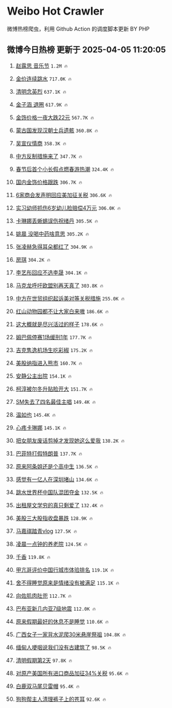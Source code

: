 # Weibo Hot Crawler 



微博热榜爬虫，利用 Github Action 的调度脚本更新 BY PHP 


## 微博今日热榜 更新于 2025-04-05 11:20:05 
1. [赵露思 音乐节](https://s.weibo.com/weibo?q=%E8%B5%B5%E9%9C%B2%E6%80%9D%20%E9%9F%B3%E4%B9%90%E8%8A%82&t=31&band_rank=1&Refer=top) `1.2M 🔥` 

1. [金价连续跳水](https://s.weibo.com/weibo?q=%23%E9%87%91%E4%BB%B7%E8%BF%9E%E7%BB%AD%E8%B7%B3%E6%B0%B4%23&t=31&band_rank=2&Refer=top) `717.0K 🔥` 

1. [清明念英烈](https://s.weibo.com/weibo?q=%23%E6%B8%85%E6%98%8E%E5%BF%B5%E8%8B%B1%E7%83%88%23&t=31&band_rank=3&Refer=top) `637.1K 🔥` 

1. [金子涵 退圈](https://s.weibo.com/weibo?q=%E9%87%91%E5%AD%90%E6%B6%B5%20%E9%80%80%E5%9C%88&t=31&band_rank=4&Refer=top) `617.9K 🔥` 

1. [金饰价格一夜大跌22元](https://s.weibo.com/weibo?q=%23%E9%87%91%E9%A5%B0%E4%BB%B7%E6%A0%BC%E4%B8%80%E5%A4%9C%E5%A4%A7%E8%B7%8C22%E5%85%83%23&t=31&band_rank=5&Refer=top) `567.7K 🔥` 

1. [蒙古国发现汉朝士兵遗骸](https://s.weibo.com/weibo?q=%E8%92%99%E5%8F%A4%E5%9B%BD%E5%8F%91%E7%8E%B0%E6%B1%89%E6%9C%9D%E5%A3%AB%E5%85%B5%E9%81%97%E9%AA%B8&t=31&band_rank=6&Refer=top) `360.8K 🔥` 

1. [吴宣仪情商](https://s.weibo.com/weibo?q=%E5%90%B4%E5%AE%A3%E4%BB%AA%E6%83%85%E5%95%86&t=31&band_rank=7&Refer=top) `358.3K 🔥` 

1. [中方反制措施来了](https://s.weibo.com/weibo?q=%23%E4%B8%AD%E6%96%B9%E5%8F%8D%E5%88%B6%E6%8E%AA%E6%96%BD%E6%9D%A5%E4%BA%86%23&t=31&band_rank=8&Refer=top) `347.7K 🔥` 

1. [春节后首个小长假点燃春游热潮](https://s.weibo.com/weibo?q=%23%E6%98%A5%E8%8A%82%E5%90%8E%E9%A6%96%E4%B8%AA%E5%B0%8F%E9%95%BF%E5%81%87%E7%82%B9%E7%87%83%E6%98%A5%E6%B8%B8%E7%83%AD%E6%BD%AE%23&t=31&band_rank=9&Refer=top) `324.4K 🔥` 

1. [国内金饰价格跟跌](https://s.weibo.com/weibo?q=%23%E5%9B%BD%E5%86%85%E9%87%91%E9%A5%B0%E4%BB%B7%E6%A0%BC%E8%B7%9F%E8%B7%8C%23&t=31&band_rank=10&Refer=top) `306.7K 🔥` 

1. [6家商会发声明回应美加征关税](https://s.weibo.com/weibo?q=%236%E5%AE%B6%E5%95%86%E4%BC%9A%E5%8F%91%E5%A3%B0%E6%98%8E%E5%9B%9E%E5%BA%94%E7%BE%8E%E5%8A%A0%E5%BE%81%E5%85%B3%E7%A8%8E%23&t=31&band_rank=11&Refer=top) `306.6K 🔥` 

1. [实习幼师抓伤6岁幼儿脸赔偿4万元](https://s.weibo.com/weibo?q=%23%E5%AE%9E%E4%B9%A0%E5%B9%BC%E5%B8%88%E6%8A%93%E4%BC%A46%E5%B2%81%E5%B9%BC%E5%84%BF%E8%84%B8%E8%B5%94%E5%81%BF4%E4%B8%87%E5%85%83%23&t=31&band_rank=12&Refer=top) `306.0K 🔥` 

1. [卡琳娜丢蜥蜴误伤祝绪丹](https://s.weibo.com/weibo?q=%E5%8D%A1%E7%90%B3%E5%A8%9C%E4%B8%A2%E8%9C%A5%E8%9C%B4%E8%AF%AF%E4%BC%A4%E7%A5%9D%E7%BB%AA%E4%B8%B9&t=31&band_rank=13&Refer=top) `305.5K 🔥` 

1. [姚晨 没喝中药啥意思](https://s.weibo.com/weibo?q=%E5%A7%9A%E6%99%A8%20%E6%B2%A1%E5%96%9D%E4%B8%AD%E8%8D%AF%E5%95%A5%E6%84%8F%E6%80%9D&t=31&band_rank=14&Refer=top) `305.2K 🔥` 

1. [张凌赫急得耳朵都红了](https://s.weibo.com/weibo?q=%23%E5%BC%A0%E5%87%8C%E8%B5%AB%E6%80%A5%E5%BE%97%E8%80%B3%E6%9C%B5%E9%83%BD%E7%BA%A2%E4%BA%86%23&t=31&band_rank=15&Refer=top) `304.9K 🔥` 

1. [房琪](https://s.weibo.com/weibo?q=%E6%88%BF%E7%90%AA&t=31&band_rank=16&Refer=top) `304.2K 🔥` 

1. [李艺彤回应不选李晟](https://s.weibo.com/weibo?q=%23%E6%9D%8E%E8%89%BA%E5%BD%A4%E5%9B%9E%E5%BA%94%E4%B8%8D%E9%80%89%E6%9D%8E%E6%99%9F%23&t=31&band_rank=17&Refer=top) `304.1K 🔥` 

1. [马克龙呼吁欧盟别再天真了](https://s.weibo.com/weibo?q=%23%E9%A9%AC%E5%85%8B%E9%BE%99%E5%91%BC%E5%90%81%E6%AC%A7%E7%9B%9F%E5%88%AB%E5%86%8D%E5%A4%A9%E7%9C%9F%E4%BA%86%23&t=31&band_rank=18&Refer=top) `303.8K 🔥` 

1. [中方在世贸组织起诉美对等关税措施](https://s.weibo.com/weibo?q=%23%E4%B8%AD%E6%96%B9%E5%9C%A8%E4%B8%96%E8%B4%B8%E7%BB%84%E7%BB%87%E8%B5%B7%E8%AF%89%E7%BE%8E%E5%AF%B9%E7%AD%89%E5%85%B3%E7%A8%8E%E6%8E%AA%E6%96%BD%23&t=31&band_rank=19&Refer=top) `255.0K 🔥` 

1. [红山动物园都不让大家白来嗷](https://s.weibo.com/weibo?q=%E7%BA%A2%E5%B1%B1%E5%8A%A8%E7%89%A9%E5%9B%AD%E9%83%BD%E4%B8%8D%E8%AE%A9%E5%A4%A7%E5%AE%B6%E7%99%BD%E6%9D%A5%E5%97%B7&t=31&band_rank=20&Refer=top) `186.6K 🔥` 

1. [这大概就是尽兴活过的样子](https://s.weibo.com/weibo?q=%E8%BF%99%E5%A4%A7%E6%A6%82%E5%B0%B1%E6%98%AF%E5%B0%BD%E5%85%B4%E6%B4%BB%E8%BF%87%E7%9A%84%E6%A0%B7%E5%AD%90&t=31&band_rank=21&Refer=top) `178.6K 🔥` 

1. [姆巴佩停赛1场缓刑1年](https://s.weibo.com/weibo?q=%23%E5%A7%86%E5%B7%B4%E4%BD%A9%E5%81%9C%E8%B5%9B1%E5%9C%BA%E7%BC%93%E5%88%911%E5%B9%B4%23&t=31&band_rank=22&Refer=top) `177.7K 🔥` 

1. [吉克隽逸机场生吃彩椒](https://s.weibo.com/weibo?q=%E5%90%89%E5%85%8B%E9%9A%BD%E9%80%B8%E6%9C%BA%E5%9C%BA%E7%94%9F%E5%90%83%E5%BD%A9%E6%A4%92&t=31&band_rank=23&Refer=top) `175.2K 🔥` 

1. [美股纳指进入熊市](https://s.weibo.com/weibo?q=%23%E7%BE%8E%E8%82%A1%E7%BA%B3%E6%8C%87%E8%BF%9B%E5%85%A5%E7%86%8A%E5%B8%82%23&t=31&band_rank=24&Refer=top) `160.7K 🔥` 

1. [安静公主出院](https://s.weibo.com/weibo?q=%23%E5%AE%89%E9%9D%99%E5%85%AC%E4%B8%BB%E5%87%BA%E9%99%A2%23&t=31&band_rank=25&Refer=top) `154.1K 🔥` 

1. [柯淳被尔冬升贴脸开大](https://s.weibo.com/weibo?q=%E6%9F%AF%E6%B7%B3%E8%A2%AB%E5%B0%94%E5%86%AC%E5%8D%87%E8%B4%B4%E8%84%B8%E5%BC%80%E5%A4%A7&t=31&band_rank=26&Refer=top) `151.7K 🔥` 

1. [SM失去了四名最佳主唱](https://s.weibo.com/weibo?q=%23SM%E5%A4%B1%E5%8E%BB%E4%BA%86%E5%9B%9B%E5%90%8D%E6%9C%80%E4%BD%B3%E4%B8%BB%E5%94%B1%23&t=31&band_rank=27&Refer=top) `149.4K 🔥` 

1. [温如也](https://s.weibo.com/weibo?q=%E6%B8%A9%E5%A6%82%E4%B9%9F&t=31&band_rank=28&Refer=top) `145.4K 🔥` 

1. [心疼卡琳娜](https://s.weibo.com/weibo?q=%E5%BF%83%E7%96%BC%E5%8D%A1%E7%90%B3%E5%A8%9C&t=31&band_rank=29&Refer=top) `145.1K 🔥` 

1. [把女朋友废话剪掉才发现她这么爱我](https://s.weibo.com/weibo?q=%23%E6%8A%8A%E5%A5%B3%E6%9C%8B%E5%8F%8B%E5%BA%9F%E8%AF%9D%E5%89%AA%E6%8E%89%E6%89%8D%E5%8F%91%E7%8E%B0%E5%A5%B9%E8%BF%99%E4%B9%88%E7%88%B1%E6%88%91%23&t=31&band_rank=30&Refer=top) `138.2K 🔥` 

1. [巴菲特打假特朗普](https://s.weibo.com/weibo?q=%E5%B7%B4%E8%8F%B2%E7%89%B9%E6%89%93%E5%81%87%E7%89%B9%E6%9C%97%E6%99%AE&t=31&band_rank=31&Refer=top) `137.7K 🔥` 

1. [原来阿条姐还是个高中生](https://s.weibo.com/weibo?q=%23%E5%8E%9F%E6%9D%A5%E9%98%BF%E6%9D%A1%E5%A7%90%E8%BF%98%E6%98%AF%E4%B8%AA%E9%AB%98%E4%B8%AD%E7%94%9F%23&t=31&band_rank=32&Refer=top) `136.5K 🔥` 

1. [感觉有一亿人在深圳堵山](https://s.weibo.com/weibo?q=%23%E6%84%9F%E8%A7%89%E6%9C%89%E4%B8%80%E4%BA%BF%E4%BA%BA%E5%9C%A8%E6%B7%B1%E5%9C%B3%E5%A0%B5%E5%B1%B1%23&t=31&band_rank=33&Refer=top) `134.6K 🔥` 

1. [跳水世界杯中国队混团夺金](https://s.weibo.com/weibo?q=%23%E8%B7%B3%E6%B0%B4%E4%B8%96%E7%95%8C%E6%9D%AF%E4%B8%AD%E5%9B%BD%E9%98%9F%E6%B7%B7%E5%9B%A2%E5%A4%BA%E9%87%91%23&t=31&band_rank=34&Refer=top) `132.5K 🔥` 

1. [出租屋文学穷的真只剩爱了](https://s.weibo.com/weibo?q=%E5%87%BA%E7%A7%9F%E5%B1%8B%E6%96%87%E5%AD%A6%E7%A9%B7%E7%9A%84%E7%9C%9F%E5%8F%AA%E5%89%A9%E7%88%B1%E4%BA%86&t=31&band_rank=35&Refer=top) `132.4K 🔥` 

1. [美股三大股指收盘暴跌](https://s.weibo.com/weibo?q=%23%E7%BE%8E%E8%82%A1%E4%B8%89%E5%A4%A7%E8%82%A1%E6%8C%87%E6%94%B6%E7%9B%98%E6%9A%B4%E8%B7%8C%23&t=31&band_rank=36&Refer=top) `128.9K 🔥` 

1. [马嘉祺踏青vlog](https://s.weibo.com/weibo?q=%23%E9%A9%AC%E5%98%89%E7%A5%BA%E8%B8%8F%E9%9D%92vlog%23&t=31&band_rank=37&Refer=top) `127.5K 🔥` 

1. [凌晨一点钟的养老院](https://s.weibo.com/weibo?q=%E5%87%8C%E6%99%A8%E4%B8%80%E7%82%B9%E9%92%9F%E7%9A%84%E5%85%BB%E8%80%81%E9%99%A2&t=31&band_rank=38&Refer=top) `124.5K 🔥` 

1. [千香](https://s.weibo.com/weibo?q=%E5%8D%83%E9%A6%99&t=31&band_rank=39&Refer=top) `119.8K 🔥` 

1. [甲亢哥评价中国行城市体验排名](https://s.weibo.com/weibo?q=%23%E7%94%B2%E4%BA%A2%E5%93%A5%E8%AF%84%E4%BB%B7%E4%B8%AD%E5%9B%BD%E8%A1%8C%E5%9F%8E%E5%B8%82%E4%BD%93%E9%AA%8C%E6%8E%92%E5%90%8D%23&t=31&band_rank=40&Refer=top) `119.1K 🔥` 

1. [舍不得睡觉原来是情绪没有被满足](https://s.weibo.com/weibo?q=%23%E8%88%8D%E4%B8%8D%E5%BE%97%E7%9D%A1%E8%A7%89%E5%8E%9F%E6%9D%A5%E6%98%AF%E6%83%85%E7%BB%AA%E6%B2%A1%E6%9C%89%E8%A2%AB%E6%BB%A1%E8%B6%B3%23&t=31&band_rank=41&Refer=top) `115.1K 🔥` 

1. [向佐肌肉肚兜](https://s.weibo.com/weibo?q=%E5%90%91%E4%BD%90%E8%82%8C%E8%82%89%E8%82%9A%E5%85%9C&t=31&band_rank=42&Refer=top) `112.7K 🔥` 

1. [巴布亚新几内亚7级地震](https://s.weibo.com/weibo?q=%23%E5%B7%B4%E5%B8%83%E4%BA%9A%E6%96%B0%E5%87%A0%E5%86%85%E4%BA%9A7%E7%BA%A7%E5%9C%B0%E9%9C%87%23&t=31&band_rank=43&Refer=top) `112.0K 🔥` 

1. [原来假期最好的休息不是睡觉](https://s.weibo.com/weibo?q=%23%E5%8E%9F%E6%9D%A5%E5%81%87%E6%9C%9F%E6%9C%80%E5%A5%BD%E7%9A%84%E4%BC%91%E6%81%AF%E4%B8%8D%E6%98%AF%E7%9D%A1%E8%A7%89%23&t=31&band_rank=44&Refer=top) `110.6K 🔥` 

1. [广西女子一家背水泥爬30米悬崖祭祖](https://s.weibo.com/weibo?q=%23%E5%B9%BF%E8%A5%BF%E5%A5%B3%E5%AD%90%E4%B8%80%E5%AE%B6%E8%83%8C%E6%B0%B4%E6%B3%A5%E7%88%AC30%E7%B1%B3%E6%82%AC%E5%B4%96%E7%A5%AD%E7%A5%96%23&t=31&band_rank=45&Refer=top) `104.8K 🔥` 

1. [缅甸人哽咽说我们没有古建筑了](https://s.weibo.com/weibo?q=%23%E7%BC%85%E7%94%B8%E4%BA%BA%E5%93%BD%E5%92%BD%E8%AF%B4%E6%88%91%E4%BB%AC%E6%B2%A1%E6%9C%89%E5%8F%A4%E5%BB%BA%E7%AD%91%E4%BA%86%23&t=31&band_rank=46&Refer=top) `98.5K 🔥` 

1. [清明假期第2天](https://s.weibo.com/weibo?q=%23%E6%B8%85%E6%98%8E%E5%81%87%E6%9C%9F%E7%AC%AC2%E5%A4%A9%23&t=31&band_rank=47&Refer=top) `97.8K 🔥` 

1. [对原产美国所有进口商品加征34%关税](https://s.weibo.com/weibo?q=%23%E5%AF%B9%E5%8E%9F%E4%BA%A7%E7%BE%8E%E5%9B%BD%E6%89%80%E6%9C%89%E8%BF%9B%E5%8F%A3%E5%95%86%E5%93%81%E5%8A%A0%E5%BE%8134%25%E5%85%B3%E7%A8%8E%23&t=31&band_rank=48&Refer=top) `95.6K 🔥` 

1. [白鹿双马尾贝雷帽](https://s.weibo.com/weibo?q=%23%E7%99%BD%E9%B9%BF%E5%8F%8C%E9%A9%AC%E5%B0%BE%E8%B4%9D%E9%9B%B7%E5%B8%BD%23&t=31&band_rank=49&Refer=top) `95.4K 🔥` 

1. [狗狗帮主人清理裤子上的苍耳](https://s.weibo.com/weibo?q=%23%E7%8B%97%E7%8B%97%E5%B8%AE%E4%B8%BB%E4%BA%BA%E6%B8%85%E7%90%86%E8%A3%A4%E5%AD%90%E4%B8%8A%E7%9A%84%E8%8B%8D%E8%80%B3%23&t=31&band_rank=50&Refer=top) `92.6K 🔥` 


